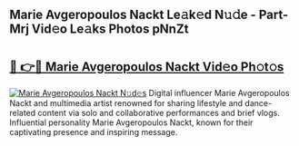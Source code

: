 ## Marie Avgeropoulos Nackt Le𝚊k𝚎d N𝚞𝚍e - Part-Mrj Vid𝚎o Le𝚊ks Photos pNnZt

# <h2><a href="http://fb3lilq.evod.top/?m=Marie+Avgeropoulos+Nackt">🔗 👉🔴 Marie Avgeropoulos Nackt Vid𝚎o Ph𝚘t𝚘s</a></h2>

[![Marie Avgeropoulos Nackt N𝚞d𝚎s](https://i.imgur.com/8V9OHl7.gif)](http://fb3lilq.evod.top/?m=Marie+Avgeropoulos+Nackt)
Digital influencer Marie Avgeropoulos Nackt and multimedia artist renowned for sharing lifestyle and dance-related content via solo and collaborative performances and brief vlogs. Influential personality Marie Avgeropoulos Nackt, known for their captivating presence and inspiring message. 
